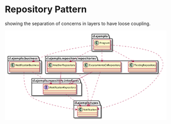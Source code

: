 # Repository Pattern
showing the separation of concerns in layers to have loose coupling.


![@Repository pattern](https://github.com/devwebcl/simple_design_patterns/blob/master/images/repository.png)
